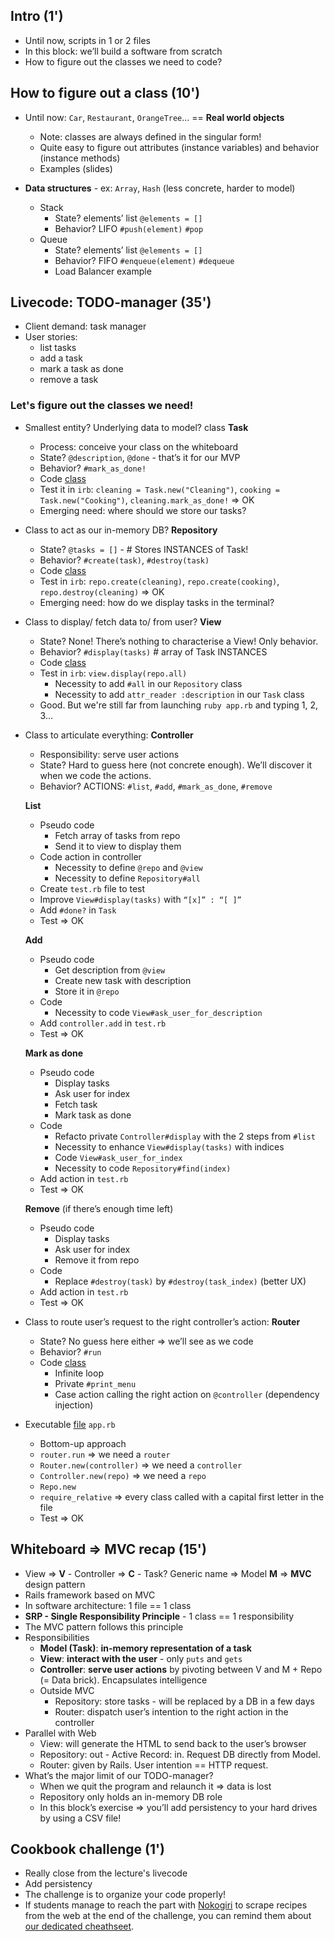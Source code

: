 ## Intro (1')

- Until now, scripts in 1 or 2 files
- In this block: we’ll build a software from scratch
- How to figure out the classes we need to code?

## How to figure out a class (10')

- Until now: `Car`, `Restaurant`, `OrangeTree`… == **Real world objects**
  - Note: classes are always defined in the singular form!
  - Quite easy to figure out attributes (instance variables) and behavior (instance methods)
  - Examples (slides)

- **Data structures** - ex: `Array`, `Hash` (less concrete, harder to model)
  - Stack
    - State? elements’ list `@elements = []`
    - Behavior? LIFO `#push(element)` `#pop`
  - Queue
    - State? elements’ list `@elements = []`
    - Behavior? FIFO `#enqueue(element)` `#dequeue`
    - Load Balancer example

## Livecode: TODO-manager (35')

- Client demand: task manager
- User stories:
  - list tasks
  - add a task
  - mark a task as done
  - remove a task

### Let's figure out the classes we need!

- Smallest entity? Underlying data to model? class **Task**
  - Process: conceive your class on the whiteboard
  - State? `@description`, `@done` - that’s it for our MVP
  - Behavior? `#mark_as_done!`
  - Code [class](https://github.com/lewagon/oop-todolist/blob/master/lib/task.rb)
  - Test it in `irb`: `cleaning = Task.new("Cleaning")`, `cooking = Task.new("Cooking")`, `cleaning.mark_as_done!` => OK
  - Emerging need: where should we store our tasks?
- Class to act as our in-memory DB? **Repository**
  - State? `@tasks = []` - # Stores INSTANCES of Task!
  - Behavior? `#create(task)`, `#destroy(task)`
  - Code [class](https://github.com/lewagon/oop-todolist/blob/master/lib/task_repository.rb)
  - Test in `irb`: `repo.create(cleaning)`, `repo.create(cooking)`, `repo.destroy(cleaning)` => OK
  - Emerging need: how do we display tasks in the terminal?
- Class to display/ fetch data to/ from user? **View**
  - State? None! There’s nothing to characterise a View! Only behavior.
  - Behavior? `#display(tasks)` # array of Task INSTANCES
  - Code [class](https://github.com/lewagon/oop-todolist/blob/master/lib/tasks_view.rb)
  - Test in `irb`: `view.display(repo.all)`
    - Necessity to add `#all` in our `Repository` class
    - Necessity to add `attr_reader :description` in our `Task` class
  - Good. But we're still far from launching `ruby app.rb` and typing 1, 2, 3…
- Class to articulate everything: **Controller**
  - Responsibility: serve user actions
  - State? Hard to guess here (not concrete enough). We’ll discover it when we code the actions.
  - Behavior? ACTIONS: `#list`, `#add`, `#mark_as_done`, `#remove`

  **List**
  - Pseudo code
    - Fetch array of tasks from repo
    - Send it to view to display them
  - Code action in controller
    - Necessity to define `@repo` and `@view`
    - Necessity to define `Repository#all`
  - Create `test.rb` file to test
  - Improve `View#display(tasks)` with `“[x]” : “[ ]”`
  - Add `#done?` in `Task`
  - Test => OK

  **Add**
  - Pseudo code
    - Get description from `@view`
    - Create new task with description
    - Store it in `@repo`
  - Code
    - Necessity to code `View#ask_user_for_description`
  - Add `controller.add` in `test.rb`
  - Test => OK

  **Mark as done**
  - Pseudo code
    - Display tasks
    - Ask user for index
    - Fetch task
    - Mark task as done
  - Code
    - Refacto private `Controller#display` with the 2 steps from `#list`
    - Necessity to enhance `View#display(tasks)` with indices
    - Code `View#ask_user_for_index`
    - Necessity to code `Repository#find(index)`
  - Add action in `test.rb`
  - Test => OK

  **Remove** (if there’s enough time left)
  - Pseudo code
    - Display tasks
    - Ask user for index
    - Remove it from repo
  - Code
    - Replace `#destroy(task)` by `#destroy(task_index)` (better UX)
  - Add action in `test.rb`
  - Test => OK
- Class to route user’s request to the right controller’s action: **Router**
  - State? No guess here either => we’ll see as we code
  - Behavior? `#run`
  - Code [class](https://github.com/lewagon/oop-todolist/blob/master/lib/router.rb)
    - Infinite loop
    - Private `#print_menu`
    - Case action calling the right action on `@controller` (dependency injection)
- Executable [file](https://github.com/lewagon/oop-todolist/blob/master/app.rb) `app.rb`
  - Bottom-up approach
  - `router.run` => we need a `router`
  - `Router.new(controller)` => we need a `controller`
  - `Controller.new(repo)` => we need a `repo`
  - `Repo.new`
  - `require_relative` => every class called with a capital first letter in the file
  - Test => OK

## Whiteboard => MVC recap (15')

- View => **V** - Controller => **C** - Task? Generic name => Model **M** => **MVC** design pattern
- Rails framework based on MVC
- In software architecture: 1 file == 1 class
- **SRP - Single Responsibility Principle** - 1 class == 1 responsibility
- The MVC pattern follows this principle
- Responsibilities
  - **Model (Task)**: **in-memory representation of a task**
  - **View**: **interact with the user** - only `puts` and `gets`
  - **Controller**: **serve user actions** by pivoting between V and M + Repo (= Data brick). Encapsulates intelligence
  - Outside MVC
    - Repository: store tasks - will be replaced by a DB in a few days
    - Router: dispatch user’s intention to the right action in the controller
- Parallel with Web
  - View: will generate the HTML to send back to the user’s browser
  - Repository: out - Active Record: in. Request DB directly from Model.
  - Router: given by Rails. User intention == HTTP request.
- What’s the major limit of our TODO-manager?
  - When we quit the program and relaunch it => data is lost
  - Repository only holds an in-memory DB role
  - In this block’s exercise => you’ll add persistency to your hard drives by using a CSV file!

## Cookbook challenge (1')

- Really close from the lecture's livecode
- Add persistency
- The challenge is to organize your code properly!
- If students manage to reach the part with [Nokogiri](https://nokogiri.org/) to scrape recipes from the web at the end of the challenge, you can remind them about [our dedicated cheathseet](https://kitt.lewagon.com/knowledge/cheatsheets/nokogiri).
